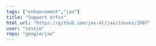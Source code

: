 ```yaml
---
tags: ["enhancement","jax"]
title: "Support erfcx"
html_url: "https://github.com/jax-ml/jax/issues/1987"
user: "cossio"
repo: "google/jax"
---
```


